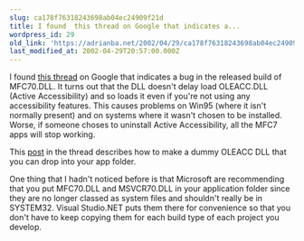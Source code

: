 ```yaml
---
slug: ca178f76318243698ab04ec24909f21d
title: I found  this thread on Google that indicates a...
wordpress_id: 29
old_link: 'https://adrianba.net/2002/04/29/ca178f76318243698ab04ec24909f21d/'
last_modified_at: 2002-04-29T20:57:00.000Z
---
```


I found
[
this thread](http://groups.google.com/groups?dq=&hl=en&threadm=eSpj31d2BHA.1796%40tkmsftngp02&rnum=1&prev=/groups%3Fq%3Dg:thl3730085800d%26dq%3D%26hl%3Den%26selm%3DeSpj31d2BHA.1796%2540tkmsftngp02) on Google that indicates a bug in the released
build of MFC70.DLL. It turns out that the DLL doesn't delay load
OLEACC.DLL (Active Accessibility) and so loads it even if you're
not using any accessibility features. This causes problems on Win95
(where it isn't normally present) and on systems where it wasn't
chosen to be installed. Worse, if someone choses to uninstall
Active Accessibility, all the MFC7 apps will stop working.

This
[
post](http://groups.google.com/groups?q=g:thl3246521716d&dq=&hl=en&selm=%23cFMlyy2BHA.1552%40tkmsftngp05) in the thread describes how to make a dummy OLEACC DLL
that you can drop into your app folder.

One thing that I hadn't noticed before is that Microsoft are
recommending that you put MFC70.DLL and MSVCR70.DLL in your
application folder since they are no longer classed as system files
and shouldn't really be in SYSTEM32. Visual Studio.NET puts them
there for convenience so that you don't have to keep copying them
for each build type of each project you develop.
